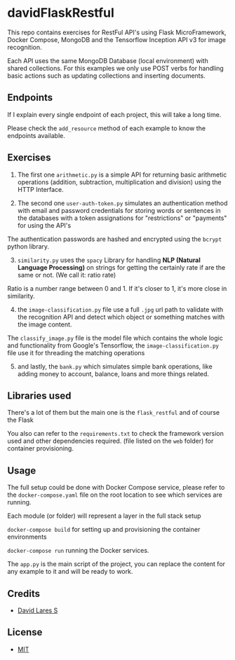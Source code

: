 # davidFlaskRestful

This repo contains exercises for RestFul API's using Flask MicroFramework, Docker Compose, MongoDB and the Tensorflow Inception API v3 for image recognition.

Each API uses the same MongoDB Database (local environment) with shared collections. For this examples we only use POST verbs for handling basic actions such as updating collections and inserting documents.

## Endpoints

If I explain every single endpoint of each project, this will take a long time.

Please check the `add_resource` method of each example to know the endpoints available.

## Exercises

  1. The first one `arithmetic.py` is a simple API for returning basic arithmetic operations (addition, subtraction, multiplication and division) using the HTTP Interface.

  2. The second one `user-auth-token.py` simulates an authentication method with email and password credentials for storing words or sentences in the databases with a token assignations for "restrictions" or "payments" for using the API's

  The authentication passwords are hashed and encrypted using the `bcrypt` python library.

  3. `similarity.py` uses the `spacy` Library for handling **NLP (Natural Language Processing)** on strings for getting the certainly rate if are the same or not. (We call it: ratio rate)

  Ratio is a number range between 0 and 1. If it's closer to 1, it's more close in similarity.

  4. the `image-classification.py` file use a full `.jpg` url path to validate with the recognition API and detect which object or something matches with the image content.

  The `classify_image.py` file is the model file which contains the whole logic and functionality from Google's Tensorflow, the `image-classification.py` file use it for threading the matching operations

  5. and lastly, the `bank.py` which simulates simple bank operations, like adding money to account, balance, loans and more things related.


## Libraries used

There's a lot of them but the main one is the `flask_restful` and of course the Flask

You also can refer to the `requirements.txt` to check the framework version used and other dependencies required. (file listed on the `web` folder) for container provisioning.

## Usage

The full setup could be done with Docker Compose service, please refer to the `docker-compose.yaml` file on the root location to see which services are running.

Each module (or folder) will represent a layer in the full stack setup

`docker-compose build` for setting up and provisioning the container environments

`docker-compose run` running the Docker services.

The `app.py` is the main script of the project, you can replace the content for any example to it and will be ready to work.


## Credits

- [David Lares S](https;//twitter.com/davidlares3)

## License

- [MIT](https://opensource.org/licenses/MIT)
